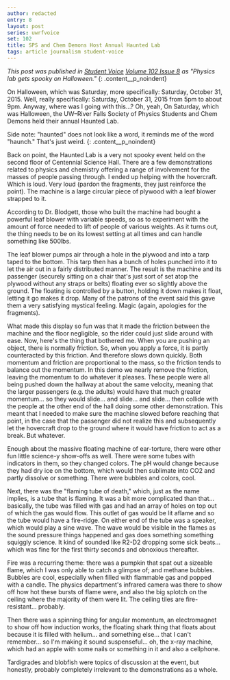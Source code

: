 ```yaml
---
author: redacted
entry: 8
layout: post
series: uwrfvoice
set: 102
title: SPS and Chem Demons Host Annual Haunted Lab
tags: article journalism student-voice
---
```


*This post was published in [Student Voice](https://uwrfvoice.com) [Volume 102
Issue 8](http://uwrfvoice.com/pdf/151106studentvoice.pdf) as "Physics lab gets
spooky on Halloween."*
{: .content__p_noindent}

On Halloween, which was Saturday, more specifically: Saturday, October 31, 2015.
Well, really specifically: Saturday, October 31, 2015 from 5pm to about 9pm.
Anyway, where was I going with this...? Oh, yeah, On Saturday, which was
Halloween, the UW–River Falls Society of Physics Students and Chem Demons held
their annual Haunted Lab.

Side note: "haunted" does not look like a word, it reminds me of the word
"haunch." That's just weird.
{: .content__p_noindent}

Back on point, the Haunted Lab is a very not spooky event held on the second
floor of Centennial Science Hall. There are a few demonstrations related to
physics and chemistry offering a range of involvement for the masses of people
passing through. I ended up helping with the hovercraft. Which is loud. Very
loud (pardon the fragments, they just reinforce the point). The machine is a
large circular piece of plywood with a leaf blower strapped to it.

According to Dr. Blodgett, those who built the machine had bought a powerful
leaf blower with variable speeds, so as to experiment with the amount of force
needed to lift of people of various weights. As it turns out, the thing needs to
be on its lowest setting at all times and can handle something like 500lbs.

The leaf blower pumps air through a hole in the plywood and into a tarp taped to
the bottom. This tarp then has a bunch of holes punched into it to let the air
out in a fairly distributed manner. The result is the machine and its passenger
(securely sitting on a chair that's just sort of set atop the plywood without
any straps or belts) floating ever so slightly above the ground. The floating is
controlled by a button, holding it down makes it float, letting it go makes it
drop. Many of the patrons of the event said this gave them a very satisfying
mystical feeling. Magic (again, apologies for the fragments).

What made this display so fun was that it made the friction between the machine
and the floor negligible, so the rider could just slide around with ease. Now,
here's the thing that bothered me. When you are pushing an object, there is
normally friction. So, when you apply a force, it is partly counteracted by this
friction. And therefore slows down quickly. Both momentum and friction are
proportional to the mass, so the friction tends to balance out the momentum. In
this demo we nearly remove the friction, leaving the momentum to do whatever it
pleases. These people were all being pushed down the hallway at about the same
velocity, meaning that the larger passengers (e.g. the adults) would have that
much greater momentum... so they would slide... and slide... and slide... then
collide with the people at the other end of the hall doing some other
demonstration. This meant that I needed to make sure the machine slowed before
reaching that point, in the case that the passenger did not realize this and
subsequently let the hovercraft drop to the ground where it would have friction
to act as a break. But whatever.

Enough about the massive floating machine of ear-torture, there were other fun
little science-y show-offs as well. There were some tubes with indicators in
them, so they changed colors. The pH would change because they had dry ice on
the bottom, which would then sublimate into CO2 and partly dissolve or
something. There were bubbles and colors, cool.

Next, there was the "flaming tube of death," which, just as the name implies, is
a tube that is flaming. It was a bit more complicated than that... basically,
the tube was filled with gas and had an array of holes on top out of which the
gas would flow. This outlet of gas would be lit aflame and so the tube would
have a fire-ridge. On either end of the tube was a speaker, which would play a
sine wave. The wave would be visible in the flames as the sound pressure things
happened and gas does something something squiggly science. It kind of sounded
like R2-D2 dropping some sick beats... which was fine for the first thirty
seconds and obnoxious thereafter.

Fire was a recurring theme: there was a pumpkin that spat out a sizeable flame,
which I was only able to catch a glimpse of; and methane bubbles. Bubbles are
cool, especially when filled with flammable gas and popped with a candle. The
physics department's infrared camera was there to show off how hot these bursts
of flame were, and also the big splotch on the ceiling where the majority of
them were lit. The ceiling tiles are fire-resistant... probably.

Then there was a spinning thing for angular momentum, an electromagnet to show
off how induction works, the floating shark thing that floats about because it
is filled with helium... and something else... that I can't remember... so I'm
making it sound suspenseful... oh, the x-ray machine, which had an apple with
some nails or something in it and also a cellphone.

Tardigrades and blobfish were topics of discussion at the event, but honestly,
probably completely irrelevant to the demonstrations as a whole.
